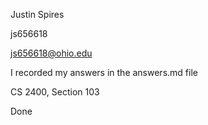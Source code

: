 ﻿Justin Spires

js656618

js656618@ohio.edu

I recorded my answers in the answers.md file

CS 2400, Section 103

Done
